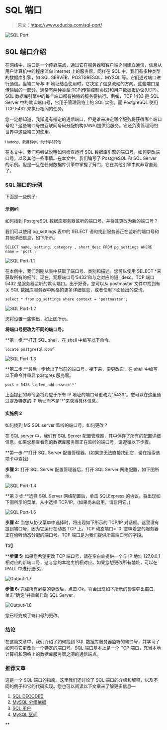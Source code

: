 # SQL 端口

> 原文：<https://www.educba.com/sql-port/>

![SQL Port](img/d665f0a7518a89593fac4ad38595b60a.png)



## SQL 端口介绍

在网络中，端口是一个停靠端点，通过它在服务器和客户端之间建立通信，信息从用户计算机中的程序流向 internet 上的服务器。同样在 SQL 中，我们有多种类型的数据库引擎，如 SQL SERVER、POSTGRESQL、MYSQL 等。它们通过端口进行通信。当端口号与 IP 地址结合使用时，它决定了信息流动的方向。这些端口是传输层的一部分，通常有两种类型:TCP(传输控制协议)和用户数据报协议(UDP)。SQL 数据库引擎中的每个端口都有独特的服务要执行。例如，TCP 1433 是 SQL Server 中的默认端口号，它用于管理网络上的 SQL 实例。而 PostgreSQL 使用 TCP 5432 来执行相同的任务。

您一定想知道，我知道有指定的通信端口，但是谁来决定哪个服务将获得哪个端口号呢？这些端口号由互联网号码分配机构(IANA)提供给服务。它还负责管理网络世界中这些端口的使用。

<small>Hadoop、数据科学、统计学&其他</small>

在本文中，我们将尝试说明如何检查运行 SQL 数据库引擎的端口号，如何更改端口号，以及其他一些事情。在本文中，我们编写了 PostgreSQL 和 SQL Server 的示例。但是一旦在任何数据库引擎中掌握了窍门，它在其他引擎中就非常直观了。

### SQL 端口的示例

下面是一些例子:

#### 示例#1

如何找到 PostgreSQL 数据库服务器监听的端口号，并将其更改为新的端口号？

我们可以使用 pg_settings 表中的 SELECT 语句找到服务器正在监听的端口号和其他详细信息，如下所示。

`SELECT name, setting, category , short_desc
FROM pg_settings
WHERE name = 'port';`

![SQL Port-1.1](img/61f2b4eb9e9a6219390781f82035ffe4.png)



在本例中，我们刚刚从表中获取了端口号、类别和描述。您可以使用 SELECT *来获取所有的细节。现在，观察端口号‘5432’和与之对应的短 _desc。TCP 端口 5432 是服务器监听的默认端口。出于好奇，您可以从 postmaster 文件中找到有关 SQL 数据库服务器中网络的更多详细信息，或者使用下面给出的查询。

`select *
from pg_settings
where context = 'postmaster';`

![SQL Port-1.2](img/2fe0b644e154aabfb841853f798ae77a.png)



您将设置一些输出，如上图所示。

**将端口号更改为不同的端口号。**

**第一步:**打开 SQL shell，在 shell 中编写以下命令。

`locate postgresql.conf`

![SQL Port-1.3](img/ecd1f1d5370944742c4ccc93d626b16f.png)



**第二步:**最后一步给出了当前的端口号。接下来，要更改它，在 shell 中编写以下命令并重启 postgres 服务器。

`port = 5433
listen_addresses='*'`

上面提到的命令会将对应于所有 IP 地址的端口号更改为“5433”。您可以在这里通过提及特定的 IP 地址而不是“*”来获得具体信息。

#### 实施例 2

如何找到 MS SQL server 监听的端口号，如何更改？

在 SQL server 中，我们有 SQL Server 配置管理器，其中保存了所有的配置详细信息。如果您想查看您的数据库服务器正在监听的端口号，请遵循以下步骤。

**第一步:**打开 SQL Server 配置管理器。(如果您无法直接找到它，请在搜索选项卡中查找)

**步骤 2:** 打开 SQL Server 配置管理器后，打开 SQL Server 网络配置，如下图所示。

![SQL Port-1.4](img/106902bacd72f1723390d4f4c93f13b7.png)



**第 3 步:**选择 SQL Server 网络配置后，单击 SQLExpress 的协议。将出现如下图所示的菜单。从中选择 TCP/IP。(如果尚未启用，请启用它。)

![SQL Port-1.5](img/19069633993f0257d86722ec2eced4f0.png)



**步骤 4:** 当您从协议菜单中选择时，将出现如下所示的 TCP/IP 对话框。这里没有提到端口号，因为它运行在动态 TCP 上。TCP 动态端口= '0 '意味着您的服务器正在侦听动态分配的端口号。TCP 端口是为我们提供所需端口号的字段。

**T2】**



 ****步骤 5:** 如果您希望更改 TCP 端口号，请在空白处提供一个与 IP 地址 127.0.0.1 相对应的新端口号，这与您的本地主机相对应。如果您想更改所有地址，可以在 IPALL 中进行更改。

![Output-1.7](img/43cfe975c73122fcba06b76e01203b63.png)



**步骤 6:** 完成所有必要的更改后，点击 Ok。将会出现如下所示的警告弹出窗口。单击“确定”并重新启动 SQL Server。

![Output-1.8](img/78b5b5eaa7b15eaa52adc882ba25455f.png)



您已经完成了端口号的更改。

### 结论

在这篇文章中，我们介绍了如何找到 SQL 数据库服务器监听的端口号，并学习了如何将它更改为一个特定的端口号。SQL 端口基本上是一个 TCP 端口，充当本地计算机和网络上的数据库服务器之间的通信端点。

### 推荐文章

这是一个 SQL 端口的指南。这里我们还讨论了 SQL 端口的介绍和解释，以及不同的例子和它的代码实现。您也可以阅读以下文章来了解更多信息—

1.  [SQL DECODE()](https://www.educba.com/sql-decode/)
2.  [MySQL 分组依据](https://www.educba.com/mysql-group-by/)
3.  [SQL 用户](https://www.educba.com/sql-users/)
4.  [MySQL 区间](https://www.educba.com/mysql-interval/)





**